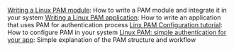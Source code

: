 [Writing a Linux PAM module](https://fedetask.com/write-linux-pam-module/): How to write a PAM module and integrate it in your system
[Writing a Linux PAM application](https://fedetask.com/writing-a-linux-pam-aware-application/): How to write an application that uses PAM for authentication process
[Linx PAM Configuration tutorial](https://fedetask.com/linx-pam-configuration-tutorial/): How to configure PAM in your system
[Linux PAM: simple authentication for your app](https://fedetask.com/linux-pam-authentication-made-simple/): Simple explanation of the PAM structure and workflow
